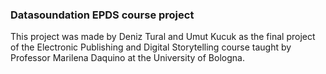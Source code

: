 ### Datasoundation EPDS course project

This project was made by Deniz Tural and Umut Kucuk as the final project of the Electronic Publishing and Digital Storytelling course taught by Professor Marilena Daquino at the University of Bologna.
<!--
**datasoundation/datasoundation** is a ✨ _special_ ✨ repository because its `README.md` (this file) appears on your GitHub profile.

Here are some ideas to get you started:

- 🔭 I’m currently working on ...
- 🌱 I’m currently learning ...
- 👯 I’m looking to collaborate on ...
- 🤔 I’m looking for help with ...
- 💬 Ask me about ...
- 📫 How to reach me: ...
- 😄 Pronouns: ...
- ⚡ Fun fact: ...
-->
